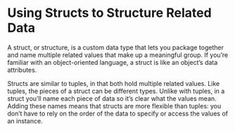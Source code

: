 # Using Structs to Structure Related Data

A struct, or structure, is a custom data type that lets you package together and name multiple related values that make up a meaningful group.
If you’re familiar with an object-oriented language, a struct is like an object’s data attributes.

Structs are similar to tuples, in that both hold multiple related values.
Like tuples, the pieces of a struct can be different types. Unlike with tuples, in a struct you’ll name each piece of data so it’s clear what the values mean.
Adding these names means that structs are more flexible than tuples: you don’t have to rely on the order of the data to specify or access the values of an instance.
